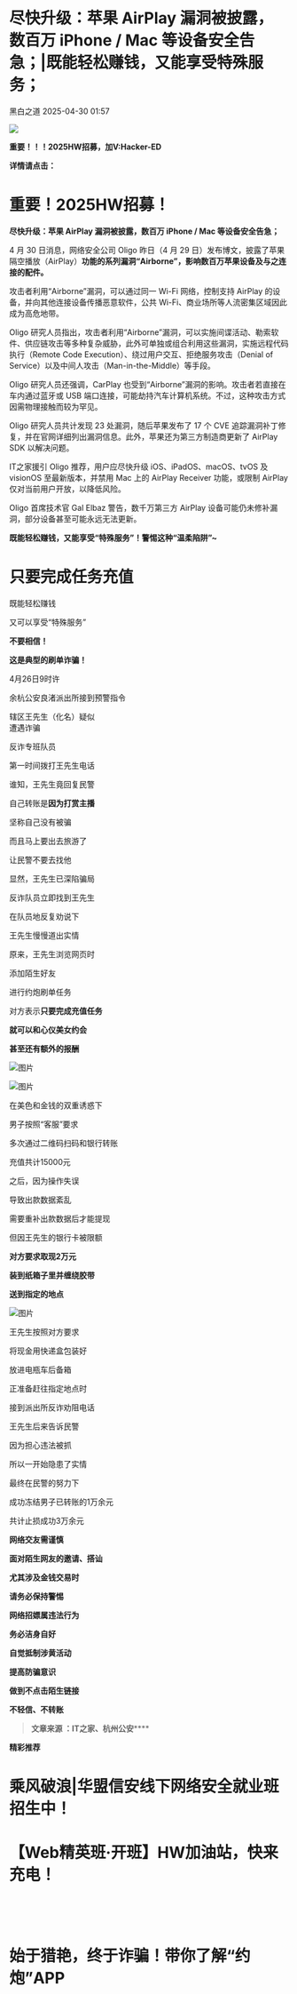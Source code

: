 #  尽快升级：苹果 AirPlay 漏洞被披露，数百万 iPhone / Mac 等设备安全告急；|既能轻松赚钱，又能享受特殊服务；   
 黑白之道   2025-04-30 01:57  
  
![](https://mmbiz.qpic.cn/mmbiz_gif/3xxicXNlTXLicwgPqvK8QgwnCr09iaSllrsXJLMkThiaHibEntZKkJiaicEd4ibWQxyn3gtAWbyGqtHVb0qqsHFC9jW3oQ/640?wx_fmt=gif "")  
  
**重要！！！2025HW招募，加V:Hacker-ED**  
  
**详情请点击：**  
# 重要！2025HW招募！  
  
**尽快升级：苹果 AirPlay 漏洞被披露，数百万 iPhone / Mac 等设备安全告急；**  
  
  
4 月 30 日消息，网络安全公司 Oligo 昨日（4 月 29 日）发布博文，披露了苹果隔空播放（AirPlay）**功能的系列漏洞“Airborne”，影响数百万苹果设备及与之连接的配件。**  
  
攻击者利用“Airborne”漏洞，可以通过同一 Wi-Fi 网络，控制支持 AirPlay 的设备，并向其他连接设备传播恶意软件，公共 Wi-Fi、商业场所等人流密集区域因此成为高危地带。  
  
Oligo 研究人员指出，攻击者利用“Airborne”漏洞，可以实施间谍活动、勒索软件、供应链攻击等多种复杂威胁，此外可单独或组合利用这些漏洞，实施远程代码执行（Remote Code Execution）、绕过用户交互、拒绝服务攻击（Denial of Service）以及中间人攻击（Man-in-the-Middle）等手段。  
  
Oligo 研究人员还强调，CarPlay 也受到“Airborne”漏洞的影响。攻击者若直接在车内通过蓝牙或 USB 端口连接，可能劫持汽车计算机系统。不过，这种攻击方式因需物理接触而较为罕见。  
  
Oligo 研究人员共计发现 23 处漏洞，随后苹果发布了 17 个 CVE 追踪漏洞补丁修复，并在官网详细列出漏洞信息。此外，苹果还为第三方制造商更新了 AirPlay SDK 以解决问题。  
  
IT之家援引 Oligo 推荐，用户应尽快升级 iOS、iPadOS、macOS、tvOS 及 visionOS 至最新版本，并禁用 Mac 上的 AirPlay Receiver 功能，或限制 AirPlay 仅对当前用户开放，以降低风险。  
  
  
Oligo 首席技术官 Gal Elbaz 警告，数千万第三方 AirPlay 设备可能仍未修补漏洞，部分设备甚至可能永远无法更新。  
  
  
  
**既能轻松赚钱，又能享受“特殊服务”！警惕这种“温柔陷阱”~**  
  
# 只要完成任务充值  
  
既能轻松赚钱  
  
又可以享受“特殊服务”  
  
**不要相信！**  
  
**这是典型的刷单诈骗！**  
  
  
4月26日9时许  
  
余杭公安良渚派出所接到预警指令  
  
辖区王先生（化名）疑似  
遭遇诈骗  
  
反诈专班队员  
  
第一时间拨打王先生电话  
  
谁知，王先生竟回复民警  
  
自己转账是**因为打赏主播**  
  
坚称自己没有被骗  
  
而且马上要出去旅游了  
  
让民警不要去找他  
  
  
显然，王先生已深陷骗局  
  
反诈队员立即找到王先生  
  
在队员地反复劝说下  
  
王先生慢慢道出实情  
  
  
原来，王先生浏览网页时  
  
添加陌生好友  
  
进行约炮刷单任务  
  
对方表示**只要完成充值任务**  
  
**就可以和心仪美女约会**  
  
**甚至还有额外的报酬**  
  
  
![图片](https://mmbiz.qpic.cn/sz_mmbiz_jpg/aLfZzX54wErwwoMm2WSofEKibLYR8Pj46ricklAbbWfics5YHPibzMic9Ol4gRFok3XauU9sNN72icYuTyoxrUfICz8g/640?wx_fmt=jpeg&from=appmsg&wxfrom=5&wx_lazy=1&tp=wxpic "")  
  
![图片](https://mmbiz.qpic.cn/sz_mmbiz_jpg/aLfZzX54wErwwoMm2WSofEKibLYR8Pj46TjChkny5Z5hnKOcXjISp3fYMsN24cKNuiasP7mvyXtf1R1HNaavibOLQ/640?wx_fmt=jpeg&from=appmsg&wxfrom=5&wx_lazy=1&tp=wxpic "")  
  
  
在美色和金钱的双重诱惑下  
  
男子按照“客服”要求  
  
多次通过二维码扫码和银行转账  
  
充值共计15000元  
  
之后，因为操作失误  
  
导致出款数据紊乱  
  
需要重补出款数据后才能提现  
  
但因王先生的银行卡被限额  
  
**对方要求取现2万元**  
  
**装到纸箱子里并缠绕胶带**  
  
**送到指定的地点**  
  
  
![图片](https://mmbiz.qpic.cn/sz_mmbiz_jpg/aLfZzX54wErwwoMm2WSofEKibLYR8Pj461Wnxk90lXQmsAnr6TOyRazvsjEPyPSygU1A2sCesqAZuDxZSDshiajQ/640?wx_fmt=jpeg&from=appmsg&wxfrom=5&wx_lazy=1&tp=wxpic "")  
  
  
王先生按照对方要求  
  
将现金用快递盒包装好  
  
放进电瓶车后备箱  
  
正准备赶往指定地点时  
  
接到派出所反诈劝阻电话  
  
王先生后来告诉民警  
  
因为担心违法被抓  
  
所以一开始隐患了实情  
  
最终在民警的努力下  
  
成功冻结男子已转账的1万余元  
  
共计止损成功3万余元  
  
  
**网络交友需谨慎**  
  
**面对陌生网友的邀请、搭讪**  
  
**尤其涉及金钱交易时**  
  
**请务必保持警惕**  
  
  
**网络招嫖属违法行为**  
  
**务必洁身自好**  
  
**自觉抵制涉黄活动**  
  
**提高防骗意识**  
  
**做到不点击陌生链接**  
  
**不轻信、不转账**  
  
  
> **文章来源 ：IT之家、杭州公安******  
  
  
**精彩推荐**  
  
  
  
  
# 乘风破浪|华盟信安线下网络安全就业班招生中！  
  
  
[](http://mp.weixin.qq.com/s?__biz=MzAxMjE3ODU3MQ==&mid=2650575781&idx=2&sn=ea0334807d87faa0c2b30770b0fa710d&chksm=83bdf641b4ca7f5774129396e8e916645b7aa7e2e2744984d724ca0019e913b491107e1d6e29&scene=21#wechat_redirect)  
  
  
# 【Web精英班·开班】HW加油站，快来充电！  
  
  
‍[](http://mp.weixin.qq.com/s?__biz=MzAxMjE3ODU3MQ==&mid=2650594891&idx=1&sn=b2c5659bb6bce6703f282e8acce3d7cb&chksm=83bdbbafb4ca32b9044716aec713576156968a5753fd3a3d6913951a8e2a7e968715adea1ddc&scene=21#wechat_redirect)  
  
  
‍  
# 始于猎艳，终于诈骗！带你了解“约炮”APP  
  
[](http://mp.weixin.qq.com/s?__biz=MzAxMjE3ODU3MQ==&mid=2650575222&idx=1&sn=ce9ab9d633804f2a0862f1771172c26a&chksm=83bdf492b4ca7d843d508982b4550e289055c3181708d9f02bf3c797821cc1d0d8652a0d5535&scene=21#wechat_redirect)  
  
**‍**  
  
  
